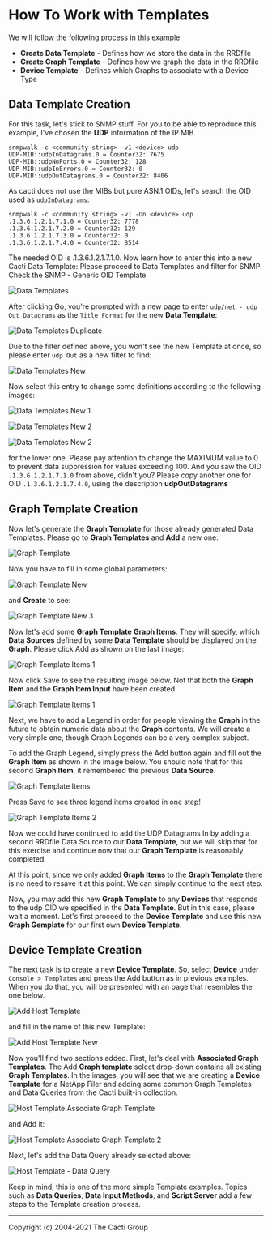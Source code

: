 # How To Work with Templates

We will follow the following process in this example:

- **Create Data Template** - Defines how we store the data in the RRDfile
- **Create Graph Template** - Defines how we graph the data in the RRDfile
- **Device Template** - Defines which Graphs to associate with a Device Type

## Data Template Creation

For this task, let's stick to SNMP stuff. For you to be able to reproduce this
example, I've chosen the **UDP** information of the IP MIB.

```console
snmpwalk -c <community string> -v1 <device> udp
UDP-MIB::udpInDatagrams.0 = Counter32: 7675
UDP-MIB::udpNoPorts.0 = Counter32: 128
UDP-MIB::udpInErrors.0 = Counter32: 0
UDP-MIB::udpOutDatagrams.0 = Counter32: 8406
```

As cacti does not use the MIBs but pure ASN.1 OIDs, let's search the OID used as
`udpInDatagrams`:

```console
snmpwalk -c <community string> -v1 -On <device> udp
.1.3.6.1.2.1.7.1.0 = Counter32: 7778
.1.3.6.1.2.1.7.2.0 = Counter32: 129
.1.3.6.1.2.1.7.3.0 = Counter32: 0
.1.3.6.1.2.1.7.4.0 = Counter32: 8514
```

The needed OID is .1.3.6.1.2.1.7.1.0. Now learn how to enter this into a new
Cacti Data Template: Please proceed to Data Templates and filter for SNMP. Check
the SNMP - Generic OID Template

![Data Templates](images/data-templates.png)

After clicking Go, you're prompted with a new page to enter
`udp/net - udp Out Datagrams` as the `Title Format` for the
new **Data Template**:

![Data Templates Duplicate](images/data-templates-copy.png)

Due to the filter defined above, you won't see the new Template at once, so
please enter `udp Out` as a new filter to find:

![Data Templates New](images/data-templates-new.png)

Now select this entry to change some definitions according to the following
images:

![Data Templates New 1](images/data-templates-new1.png)

![Data Templates New 2](images/data-templates-new2.png)

![Data Templates New 2](images/data-templates-new3.png)

for the lower one. Please pay attention to change the MAXIMUM value to 0 to
prevent data suppression for values exceeding 100. And you saw the OID
`.1.3.6.1.2.1.7.1.0` from above, didn't you? Please copy another one for OID
`.1.3.6.1.2.1.7.4.0`, using the description **udpOutDatagrams**

## Graph Template Creation

Now let's generate the **Graph Template** for those already generated Data
Templates. Please go to **Graph Templates** and **Add** a new one:

![Graph Template](images/graph-templates.png)

Now you have to fill in some global parameters:

![Graph Template New](images/graph-templates-new1.png)

and **Create** to see:

![Graph Template New 3](images/graph-templates-new2.png)

Now let's add some **Graph Template** **Graph Items**. They will specify,
which **Data Sources** defined by some **Data Template** should be displayed
on the **Graph**. Please click Add as shown on the last image:

![Graph Template Items 1](images/graph-templates-item1.png)

Now click Save to see the resulting image below.  Not that both the
**Graph Item** and the **Graph Item Input** have been created.

![Graph Template Items 1](images/graph-templates-item1s.png)

Next, we have to add a Legend in order for people viewing the **Graph** in the
future to obtain numeric data about the **Graph** contents.  We will create
a very simple one, though Graph Legends can be a very complex subject.

To add the Graph Legend, simply press the Add button again and fill out
the **Graph Item** as shown in the image below.  You should note that
for this second **Graph Item**, it remembered the previous **Data Source**.

![Graph Template Items](images/graph-templates-item2.png)

Press Save to see three legend items created in one step!

![Graph Template Items 2](images/graph-templates-item2s.png)

Now we could have continued to add the UDP Datagrams In by adding a second
RRDfile Data Source to our **Data Template**, but we will skip that for this
exercise and continue now that our **Graph Template** is reasonably completed.

At this point, since we only added **Graph Items** to the **Graph Template**
there is no need to resave it at this point.  We can simply continue to the
next step.

Now, you may add this new **Graph Template** to any **Devices** that
responds to the udp OID we specified in the **Data Template**. But in this
case, please wait a moment. Let's first proceed to the **Device Template**
and use this new **Graph Gemplate** for our first own **Device Template**.

## Device Template Creation

The next task is to create a new **Device Template**. So, select **Device**
under `Console > Templates` and press the Add button as in previous
examples.  When you do that, you will be presented with an page that
resembles the one below.

![Add Host Template](images/device-template-add.png)

and fill in the name of this new Template:

![Add Host Template New](images/device-template-new.png)

Now you'll find two sections added. First, let's deal with
**Associated Graph Templates**. The Add **Graph template** select drop-down
contains all existing **Graph Templates**. In the images, you will see that
we are creating a **Device Template** for a NetApp Filer and adding some
common Graph Templates and Data Queries from the Cacti built-in collection.

![Host Template Associate Graph Template](images/device-template-new-gt.png)

and Add it:

![Host Template Associate Graph Template 2](images/device-template-new-gts.png)

Next, let's add the Data Query already selected above:

![Host Template - Data Query](images/device-template-new-dqs.png)

Keep in mind, this is one of the more simple Template examples.  Topics such
as **Data Queries**, **Data Input Methods**, and **Script Server** add a few
steps to the Template creation process.

---
<copy>Copyright (c) 2004-2021 The Cacti Group</copy>
